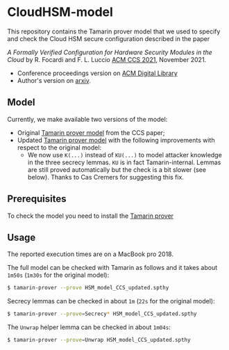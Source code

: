 # CloudHSM-model

This repository contains the Tamarin prover model that we used to specify and check the Cloud HSM secure configuration described in the paper 

*A Formally Verified Configuration for Hardware Security Modules in the Cloud*
by R. Focardi and F. L. Luccio
[ACM CCS 2021](https://www.sigsac.org/ccs/CCS2021/), November 2021.

- Conference proceedings version on [ACM Digital Library](https://dl.acm.org/doi/10.1145/3460120.3484785)
- Author's version on [arxiv](https://arxiv.org/abs/2109.13631).

## Model

Currently, we make available two versions of the model:

- Original [Tamarin prover model](https://github.com/secgroup/CloudHSM-model/blob/main/HSM_model_CCS_cameraready.spthy) from the CCS paper;
- Updated [Tamarin prover model](https://github.com/secgroup/CloudHSM-model/blob/main/HSM_model_CCS_updated.spthy) with the following improvements with respect to the original model:
	- We now use `K(...)` instead of `KU(...)` to model attacker knowledge in the three secrecy lemmas. `KU` is in fact Tamarin-internal. Lemmas are still proved automatically but the check is a bit slower (see below). Thanks to Cas Cremers for suggesting this fix.

## Prerequisites

To check the model you need to install the [Tamarin prover](https://tamarin-prover.github.io/)

## Usage

The reported execution times are on a MacBook pro 2018.

The full model can be checked with Tamarin as follows and it takes about `1m50s` (`1m30s` for the original model):

```bash
$ tamarin-prover --prove HSM_model_CCS_updated.spthy
```

Secrecy lemmas can be checked in about `1m` (`22s` for the original model):

```bash
$ tamarin-prover --prove=Secrecy* HSM_model_CCS_updated.spthy

```

The `Unwrap` helper lemma can be checked in about `1m04s`:

```bash
$ tamarin-prover --prove=Unwrap HSM_model_CCS_updated.spthy

```

